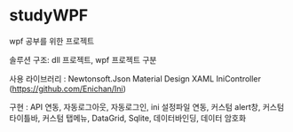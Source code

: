 # studyWPF
wpf 공부를 위한 프로젝트


솔루션 구조:
 dll 프로젝트, wpf 프로젝트 구분

사용 라이브러리 : 
  Newtonsoft.Json
  Material Design XAML
  IniController (https://github.com/Enichan/Ini)

구현 : 
 API 연동, 자동로그아웃, 자동로그인, 
 ini 설정파일 연동,
 커스텀 alert창, 커스텀 타이틀바, 커스텀 탭메뉴,
 DataGrid, Sqlite, 데이터바인딩, 데이터 암호화
